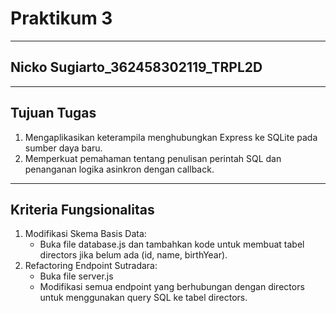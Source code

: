 # Praktikum 3
---
## Nicko Sugiarto_362458302119_TRPL2D
---
## Tujuan Tugas
1. Mengaplikasikan keterampila menghubungkan Express ke SQLite pada sumber daya baru.
2. Memperkuat pemahaman tentang penulisan perintah SQL dan penanganan logika asinkron dengan callback.
---
## Kriteria Fungsionalitas
1. Modifikasi Skema Basis Data:
   - Buka file database.js dan tambahkan kode untuk membuat tabel directors jika belum ada (id, name, birthYear).
2. Refactoring Endpoint Sutradara:
   - Buka file server.js
   - Modifikasi semua endpoint yang berhubungan dengan directors untuk menggunakan query SQL ke tabel directors.
